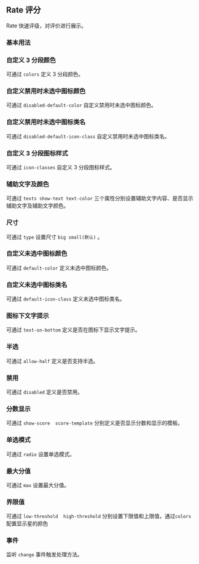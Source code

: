 <div class="demo-header">
<p class="overviewicon">
  <span class="wapi-ui-alert"/>
</p>
 
## Rate 评分
 
<nova-uxlink widget-name="Rate"></nova-uxlink>
 
Rate 快速评级，对评价进行展示。
</div>
 
### 基本用法
 
<nova-demo-view link="rate/basic-usage.vue"></nova-demo-view>
 
### 自定义 3 分段颜色
 
可通过 `colors` 定义 3 分段颜色。
 
<nova-demo-view link="rate/custom-3-threshold-colors.vue"></nova-demo-view>
 
### 自定义禁用时未选中图标颜色
 
可通过 `disabled-default-color` 自定义禁用时未选中图标颜色。
 
<nova-demo-view link="rate/disabled-not-selected-color.vue"></nova-demo-view>
 
### 自定义禁用时未选中图标类名
 
可通过 `disabled-default-icon-class` 自定义禁用时未选中图标类名。
 
<nova-demo-view link="rate/disabled-not-selected-class.vue"></nova-demo-view>
 
### 自定义 3 分段图标样式
 
可通过 `icon-classes` 自定义 3 分段图标样式。
 
<nova-demo-view link="rate/custom-3-threshold-icon.vue"></nova-demo-view>
 
### 辅助文字及颜色
 
可通过 `texts show-text text-color` 三个属性分别设置辅助文字内容、是否显示辅助文字及辅助文字颜色。
 
<nova-demo-view link="rate/texts-and-text-color.vue"></nova-demo-view>
 
 
### 尺寸
 
可通过 `type` 设置尺寸 `big small(默认)` 。
 
<nova-demo-view link="rate/size.vue"></nova-demo-view>
 
### 自定义未选中图标颜色
 
可通过 `default-color` 定义未选中图标颜色。
 
<nova-demo-view link="rate/not-selected-color.vue"></nova-demo-view>
 
### 自定义未选中图标类名
 
可通过 `default-icon-class` 定义未选中图标类名。
 
<nova-demo-view link="rate/not-selected-class.vue"></nova-demo-view>
 
### 图标下文字提示
 
可通过 `text-on-bottom` 定义是否在图标下显示文字提示。
 
<nova-demo-view link="rate/text-on-bottom.vue"></nova-demo-view>
 
### 半选
 
可通过 `allow-half` 定义是否支持半选。
 
<nova-demo-view link="rate/allow-half.vue"></nova-demo-view>
 
### 禁用
 
可通过 `disabled` 定义是否禁用。
 
<nova-demo-view link="rate/dynamic-disable.vue"></nova-demo-view>
 
### 分数显示
 
可通过 `show-score  score-template` 分别定义是否显示分数和显示的模板。
 
<nova-demo-view link="rate/show-score.vue"></nova-demo-view>
 
### 单选模式
 
可通过 `radio` 设置单选模式。
 
<nova-demo-view link="rate/radio-rate.vue"></nova-demo-view>
 
### 最大分值
 
可通过 `max` 设置最大分值。
 
<nova-demo-view link="rate/max-score.vue"></nova-demo-view>
 
### 界限值
 
可通过 `low-threshold  high-threshold` 分别设置下限值和上限值，通过`colors`配置显示星的颜色
 
<nova-demo-view link="rate/threshold-value.vue"></nova-demo-view>
 
### 事件
 
监听 `change` 事件触发处理方法。
 
<nova-demo-view link="rate/rate-events.vue"></nova-demo-view>
 
<br />